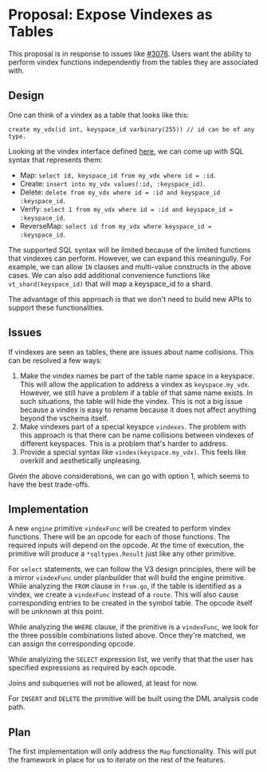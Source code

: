 # Proposal: Expose Vindexes as Tables

This proposal is in response to issues like [#3076](https://github.com/vitessio/vitess/issues/3076). Users want the ability to perform vindex functions independently from the tables they are associated with.

## Design

One can think of a vindex as a table that looks like this:

```
create my_vdx(id int, keyspace_id varbinary(255)) // id can be of any type.
```

Looking at the vindex interface defined [here](https://github.com/vitessio/vitess/blob/master/go/vt/vtgate/vindexes/vindex.go), we can come up with SQL syntax that represents them:
* Map: `select id, keyspace_id from my_vdx where id = :id`.
* Create: `insert into my_vdx values(:id, :keyspace_id)`.
* Delete: `delete from my_vdx where id = :id and keyspace_id :keyspace_id`.
* Verify: `select 1 from my_vdx where id = :id and keyspace_id = :keyspace_id`.
* ReverseMap: `select id from my_vdx where keyspace_id = :keyspace_id`.

The supported SQL syntax will be limited because of the limited functions that vindexes can perform. However, we can expand this meaningully. For example, we can allow `IN` clauses and multi-value constructs in the above cases. We can also add additional convenience functions like `vt_shard(keyspace_id)` that will map a keyspace_id to a shard.

The advantage of this approach is that we don't need to build new APIs to support these functionalities.

## Issues
If vindexes are seen as tables, there are issues about name collisions. This can be resolved a few ways:
1. Make the vindex names be part of the table name space in a keyspace. This will allow the application to address a vindex as `keyspace.my_vdx`. However, we still have a problem if a table of that same name exists. In such situations, the table will hide the vindex. This is not a big issue because a vindex is easy to rename because it does not affect anything beyond the vschema itself.
2. Make vindexes part of a special keyspce `vindexes`. The problem with this approach is that there can be name collisions between vindexes of different keyspaces. This is a problem that's harder to address.
3. Provide a special syntax like `vindex(keyspace.my_vdx)`. This feels like overkill and aesthetically unpleasing.

Given the above considerations, we can go with option 1, which seems to have the best trade-offs.

## Implementation

A new `engine` primitive `vindexFunc` will be created to perform vindex functions. There will be an opcode for each of those functions. The required inputs will depend on the opcode. At the time of execution, the primitive will produce a `*sqltypes.Result` just like any other primitive.

For `select` statements, we can follow the V3 design principles, there will be a mirror `vindexFunc` under planbuilder that will build the engine primitive. While analyzing the `FROM` clause in `from.go`, if the table is identified as a vindex, we create a `vindexFunc` instead of a `route`. This will also cause corresponding entries to be created in the symbol table. The opcode itself will be unknown at this point.

While analyzing the `WHERE` clause, if the primitive is a `vindexFunc`, we look for the three possible combinations listed above. Once they're matched, we can assign the corresponding opcode.

While analyizing the `SELECT` expression list, we verify that that the user has specified expressions as required by each opcode.

Joins and subqueries will not be allowed, at least for now.

For `INSERT` and `DELETE` the primitive will be built using the DML analysis code path.

## Plan

The first implementation will only address the `Map` functionality. This will put the framework in place for us to iterate on the rest of the features.
